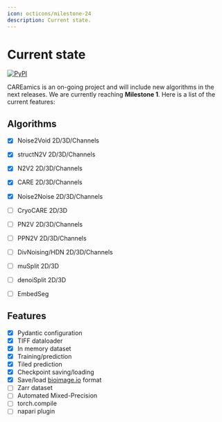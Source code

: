 ```yaml
---
icon: octicons/milestone-24
description: Current state.
---
```


# Current state
[![PyPI](https://img.shields.io/pypi/v/careamics.svg?color=green)](https://pypi.org/project/careamics)

CAREamics is an on-going project and will include new algorithms in the next releases. 
We are currently reaching **Milestone 1**. Here is a list of the current features:


## Algorithms

- [x] Noise2Void 2D/3D/Channels
- [x] structN2V 2D/3D/Channels
- [x] N2V2 2D/3D/Channels
- [x] CARE 2D/3D/Channels
- [x] Noise2Noise 2D/3D/Channels
- [ ] CryoCARE 2D/3D
- [ ] PN2V 2D/3D/Channels
- [ ] PPN2V 2D/3D/Channels
- [ ] DivNoising/HDN 2D/3D/Channels
- [ ] muSplit 2D/3D
- [ ] denoiSplit 2D/3D
- [ ] EmbedSeg


## Features

- [x] Pydantic configuration
- [x] TIFF dataloader
- [x] In memory dataset
- [x] Training/prediction
- [x] Tiled prediction
- [x] Checkpoint saving/loading
- [x] Save/load [bioimage.io](https://www.bioimage.io) format
- [ ] Zarr dataset
- [ ] Automated Mixed-Precision
- [ ] torch.compile
- [ ] napari plugin